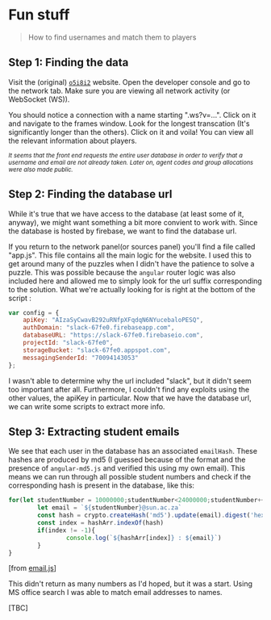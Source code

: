 Fun stuff
===
> How to find usernames and match them to players

## Step 1: Finding the data
Visit the (original) [`o5i8i2`](https://o5i8i2.herokuapp.com) website. Open
the developer console and go to the network tab. Make sure you are viewing all network
activity (or WebSocket (WS)).

You should notice a connection with a name starting ".ws?v=...". Click on it and navigate to the frames window. Look for the longest transcation (It's significantly longer than the others). Click on it and voila! You can view all the relevant information about players.

<sub>_It seems that the front end requests the entire user database in order to verify that a 
username and email are not already taken. Later on, agent codes and group allocations were also made public._ </sub>

## Step 2: Finding the database url
While it's true that we have access to the database (at least some of it, anyway), we
might want something a bit more convient to work with. Since the database is hosted by firebase, we want to find the database url.

If you return to the network panel(or sources panel) you'll find a file called "app.js".
This file contains all the main logic for the website. I used this to get around many of the puzzles when I didn't have the patience to solve a puzzle. This was possible because the `angular` router logic was also included here and allowed me to simply look for the url suffix corresponding to the solution. What we're actually looking for is right at the bottom of the script : 

```javascript
var config = {
	apiKey: "AIzaSyCwavB292uRNfpXFqdqN6NYucebaloPESQ",
	authDomain: "slack-67fe0.firebaseapp.com",
	databaseURL: "https://slack-67fe0.firebaseio.com",
	projectId: "slack-67fe0",
	storageBucket: "slack-67fe0.appspot.com",
	messagingSenderId: "70094143053"
};
```
I wasn't able to determine why the url included "slack", but it didn't seem too important after all. Furthermore, I couldn't find any exploits using the other values, the apiKey in particular. Now that we have the database url, we can write some scripts to extract more info.

## Step 3: Extracting student emails
We see that each user in the database has an associated `emailHash`. These hashes are produced by md5 (I guessed because of the format and the presence of `angular-md5.js` and verified this using my own email). This means we can run through all possible student numbers and check if the corresponding hash is present in the database, like this:

```javascript
for(let studentNumber = 10000000;studentNumber<24000000;studentNumber++){
        let email = `${studentNumber}@sun.ac.za`
        const hash = crypto.createHash('md5').update(email).digest('hex')
        const index = hashArr.indexOf(hash)
        if(index != -1){
                console.log(`${hashArr[index]} : ${email}`)
        }
}
```
[from [email.js](./email.js)]

This didn't return as many numbers as I'd hoped, but it was a start. Using MS office search I was able to match email addresses to names.

[TBC]
